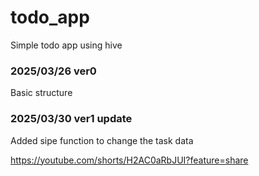 # todo_app
Simple todo app using hive
### 2025/03/26 ver0 
Basic structure


### 2025/03/30 ver1 update
Added sipe function to change the task data


<https://youtube.com/shorts/H2AC0aRbJUI?feature=share>
